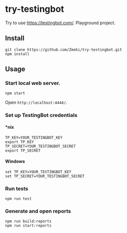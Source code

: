 # try-testingbot
Try to use https://testingbot.com/. Playground project.

## Install

```
git clone https://github.com/Zmoki/try-testingbot.git
npm install
```

## Usage

### Start local web server.

```
npm start
```

Open `http://localhost:4444/`.

### Set up TestingBot credentials

#### *nix

```
TP_KEY=YOUR_TESTINGBOT_KEY
export TP_KEY
TP_SECRET=YOUR_TESTINGBOT_SECRET
export TP_SECRET
```

#### Windows

```
set TP_KEY=YOUR_TESTINGBOT_KEY
set TP_SECRET=YOUR_TESTINGBOT_SECRET
```

### Run tests

```
npm run test
```

### Generate and open reports

```
npm run build:reports
npm run start:reports
```
